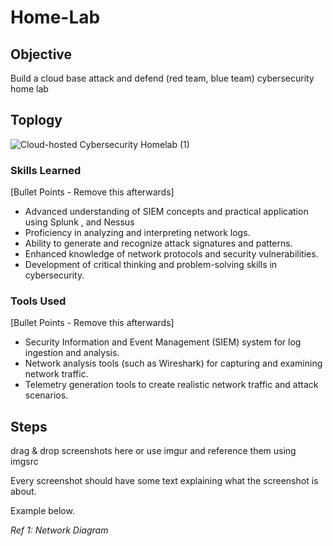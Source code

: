 # Home-Lab

## Objective
Build a cloud base attack and defend (red team, blue team) cybersecurity home lab 

## Toplogy

![Cloud-hosted Cybersecurity Homelab (1)](https://github.com/user-attachments/assets/84009ae7-6da5-464d-9515-5a948d274c50)



### Skills Learned
[Bullet Points - Remove this afterwards]

- Advanced understanding of SIEM concepts and practical application using Splunk , and Nessus
- Proficiency in analyzing and interpreting network logs.
- Ability to generate and recognize attack signatures and patterns.
- Enhanced knowledge of network protocols and security vulnerabilities.
- Development of critical thinking and problem-solving skills in cybersecurity.

### Tools Used
[Bullet Points - Remove this afterwards]

- Security Information and Event Management (SIEM) system for log ingestion and analysis.
- Network analysis tools (such as Wireshark) for capturing and examining network traffic.
- Telemetry generation tools to create realistic network traffic and attack scenarios.

## Steps
drag & drop screenshots here or use imgur and reference them using imgsrc









Every screenshot should have some text explaining what the screenshot is about.

Example below.

*Ref 1: Network Diagram*

